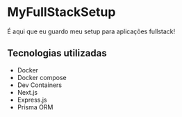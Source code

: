 # MyFullStackSetup

É aqui que eu guardo meu setup para aplicações fullstack!

## Tecnologias utilizadas

* Docker
* Docker compose
* Dev Containers
* Next.js
* Express.js
* Prisma ORM

